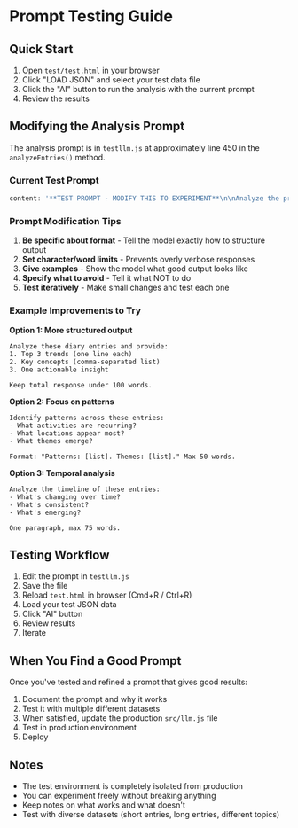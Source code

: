 # Prompt Testing Guide

## Quick Start

1. Open `test/test.html` in your browser
2. Click "LOAD JSON" and select your test data file
3. Click the "AI" button to run the analysis with the current prompt
4. Review the results

## Modifying the Analysis Prompt

The analysis prompt is in `testllm.js` at approximately line 450 in the `analyzeEntries()` method.

### Current Test Prompt

```javascript
content: '**TEST PROMPT - MODIFY THIS TO EXPERIMENT**\n\nAnalyze the provided entries and extract trends, concepts, and ideas in a concise manner, maximum 60 words. Format as: "Trends: [brief list]. Concepts: [brief list]. Ideas: [brief list]." Do not include thinking process, full reports, or extraneous content.'
```

### Prompt Modification Tips

1. **Be specific about format** - Tell the model exactly how to structure output
2. **Set character/word limits** - Prevents overly verbose responses
3. **Give examples** - Show the model what good output looks like
4. **Specify what to avoid** - Tell it what NOT to do
5. **Test iteratively** - Make small changes and test each one

### Example Improvements to Try

**Option 1: More structured output**
```
Analyze these diary entries and provide:
1. Top 3 trends (one line each)
2. Key concepts (comma-separated list)
3. One actionable insight

Keep total response under 100 words.
```

**Option 2: Focus on patterns**
```
Identify patterns across these entries:
- What activities are recurring?
- What locations appear most?
- What themes emerge?

Format: "Patterns: [list]. Themes: [list]." Max 50 words.
```

**Option 3: Temporal analysis**
```
Analyze the timeline of these entries:
- What's changing over time?
- What's consistent?
- What's emerging?

One paragraph, max 75 words.
```

## Testing Workflow

1. Edit the prompt in `testllm.js`
2. Save the file
3. Reload `test.html` in browser (Cmd+R / Ctrl+R)
4. Load your test JSON data
5. Click "AI" button
6. Review results
7. Iterate

## When You Find a Good Prompt

Once you've tested and refined a prompt that gives good results:

1. Document the prompt and why it works
2. Test it with multiple different datasets
3. When satisfied, update the production `src/llm.js` file
4. Test in production environment
5. Deploy

## Notes

- The test environment is completely isolated from production
- You can experiment freely without breaking anything
- Keep notes on what works and what doesn't
- Test with diverse datasets (short entries, long entries, different topics)
